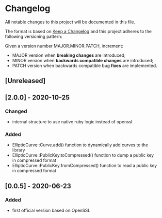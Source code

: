 # Changelog

All notable changes to this project will be documented in this file.

The format is based on [Keep a Changelog](https://keepachangelog.com/en/1.0.0/)
and this project adheres to the following versioning pattern:

Given a version number MAJOR.MINOR.PATCH, increment:

- MAJOR version when **breaking changes** are introduced;
- MINOR version when **backwards compatible changes** are introduced;
- PATCH version when backwards compatible bug **fixes** are implemented.


## [Unreleased]

## [2.0.0] - 2020-10-25
### Changed
- internal structure to use native ruby logic instead of openssl
### Added
- EllipticCurve::Curve.add() function to dynamically add curves to the library
- EllipticCurve::PublicKey.toCompressed() function to dump a public key in compressed format
- EllipticCurve::PublicKey.fromCompressed() function to read a public key in compressed format

## [0.0.5] - 2020-06-23
### Added
- first official version based on OpenSSL
